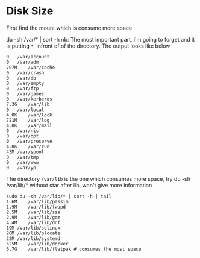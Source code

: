 # Disk Size

First find the mount which is consume more space

du -sh /var/* | sort -h
nb: The most important part, i'm going to forget and it is putting `*`, infront of
of the directory.
The output looks like below 

```shell
0	/var/account
0	/var/adm
797M	/var/cache
0	/var/crash
0	/var/db
0	/var/empty
0	/var/ftp
0	/var/games
0	/var/kerberos
7.3G	/var/lib
0	/var/local
4.0K	/var/lock
721M	/var/log
4.0K	/var/mail
0	/var/nis
0	/var/opt
0	/var/preserve
4.0K	/var/run
43M	/var/spool
0	/var/tmp
0	/var/www
0	/var/yp
```

The directory `/var/lib` is the one which consumes more space,
try du -sh /var/lib/* without star after lib, won't give more information

```shell
sudo du -sh /var/lib/* | sort -h | tail
1.6M	/var/lib/passim
1.9M	/var/lib/fwupd
2.5M	/var/lib/sss
2.9M	/var/lib/gdm
4.4M	/var/lib/dnf
19M	/var/lib/selinux
20M	/var/lib/plocate
22M	/var/lib/systemd
525M	/var/lib/docker
6.7G	/var/lib/flatpak # consumes the most space
```



